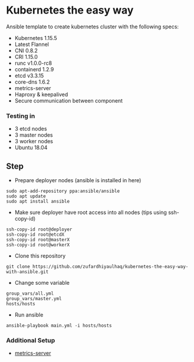 # Kubernetes the easy way
Ansible template to create kubernetes cluster with the following specs:
* Kubernetes 1.15.5
* Latest Flannel
* CNI 0.8.2
* CRI 1.15.0
* runc v1.0.0-rc8
* containerd 1.2.9
* etcd v3.3.15
* core-dns 1.6.2
* metrics-server
* Haproxy & keepalived
* Secure communication between component

### Testing in
* 3 etcd nodes
* 3 master nodes
* 3 worker nodes
* Ubuntu 18.04

## Step
* Prepare deployer nodes (ansible is installed in here)
```
sudo apt-add-repository ppa:ansible/ansible
sudo apt update
sudo apt install ansible
```
* Make sure deployer have root access into all nodes (tips using ssh-copy-id)
```
ssh-copy-id root@deployer
ssh-copy-id root@etcdX
ssh-copy-id root@masterX
ssh-copy-id root@workerX
```
* Clone this repository
```
git clone https://github.com/zufardhiyaulhaq/kubernetes-the-easy-way-with-ansible.git
```
* Change some variable
```
group_vars/all.yml
group_vars/master.yml
hosts/hosts
```
* Run ansible
```
ansible-playbook main.yml -i hosts/hosts
```

### Additional Setup
* [metrics-server](additional_setup/metrics-server.md)